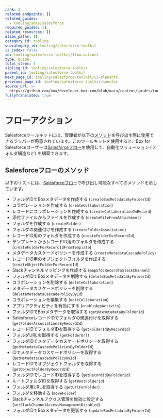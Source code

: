 ```yaml
---
rank: 3
related_endpoints: []
related_guides:
  - tooling/sdks/salesforce
required_guides: []
related_resources: []
alias_paths: []
category_id: tooling
subcategory_id: tooling/salesforce-toolkit
is_index: false
id: tooling/salesforce-toolkit/flow-actions
type: guide
total_steps: 4
sibling_id: tooling/salesforce-toolkit
parent_id: tooling/salesforce-toolkit
next_page_id: tooling/salesforce-toolkit/ui-elements
previous_page_id: tooling/salesforce-toolkit/samples
source_url: >-
  https://github.com/box/developer.box.com/blob/main/content/guides/tooling/salesforce-toolkit/flow-actions.md
fullyTranslated: true
---
```

# フローアクション

Salesforceツールキットには、管理者が以下の[メソッド][methods]を呼び出す際に使用できるラッパーが用意されています。このツールキットを使用すると、Box for Salesforceユーザーは[Salesforceフロー][Salesforce Flows]を使用して、自動化ソリューション (フォルダ構造など) を構築できます。

## Salesforceフローのメソッド

以下のリストには、[Salesforceフロー][Salesforce Flows]で呼び出し可能なすべてのメソッドを示しています。

<!--alex ignore -->

* フォルダIDでBoxメタデータを作成する (`createBoxMetadataByFolderId`)
* コラボレーションを作成する (`createCollaboration`)
* レコードにコラボレーションを作成する (`createCollaborationOnRecord`)
* 添付ファイルからファイルを作成する (`createFileFromAttachment`)
* フォルダを作成する (`createFolder`)
* フォルダの関連付けを作成する (`createFolderAssociation`)
* レコードID用のフォルダを作成する (`createFolderForRecordId`)
* テンプレートからレコードID用のフォルダを作成する (`createFolderForRecordIdFromTemplate`)
* メタデータカスケードポリシーを作成する (`createMetadataCascadePolicy`)
* レコードID用のオブジェクトフォルダを作成する (`createObjectFolderForRecordId`)
* Slackチャンネルマッピングを作成する (`mapSfdcRecordToSlackChannel`)
* フォルダIDでBoxメタデータを削除する (`deleteBoxMetadataByFolderId`)
* コラボレーションを削除する (`deleteCollaboration`)
* メタデータカスケードポリシーを削除する (`deleteMetadataCascadePolicyById`)
* コラボレーションを編集する (`editCollaboration`)
* アプリアクティビティを有効にする (`enableAppActivity`)
* フォルダIDでBoxメタデータを取得する (`getBoxMetadataByFolderId`)
* SalesforceレコードIDでフォルダの関連付けを取得する (`getFolderAssociationsByRecordId`)
* レコードIDでフォルダIDを取得する (`getFolderIdByRecordId`)
* フォルダURLを取得する (`getFolderUrl`)
* フォルダIDでメタデータカスケードポリシーを取得する (`getMetadataCascadePoliciesByFolderId`)
* IDでメタデータカスケードポリシーを取得する (`getMetadataCascadePolicyById`)
* レコードIDでオブジェクトフォルダを取得する (`getObjectFolderByRecordId`)
* フォルダIDでレコードIDを取得する (`getRecordIdByFolderId`)
* ルートフォルダIDを取得する (`getRootFolderId`)
* フォルダ用URLを取得する (`getUrlForFolder`)
* フォルダを移動する (`moveFolder`)
* Slackチャンネルアクセス管理を無効に設定する (`setSlackChannelAccessManagementDisabled`)
* フォルダIDでBoxメタデータを更新する (`updateBoxMetadataByFolderId`)

<!--alex enable -->

[methods]: g://tooling/salesforce-toolkit/methods

[Salesforce Flows]: https://help.salesforce.com/s/articleView?id=sf.flow.htm&type=5
